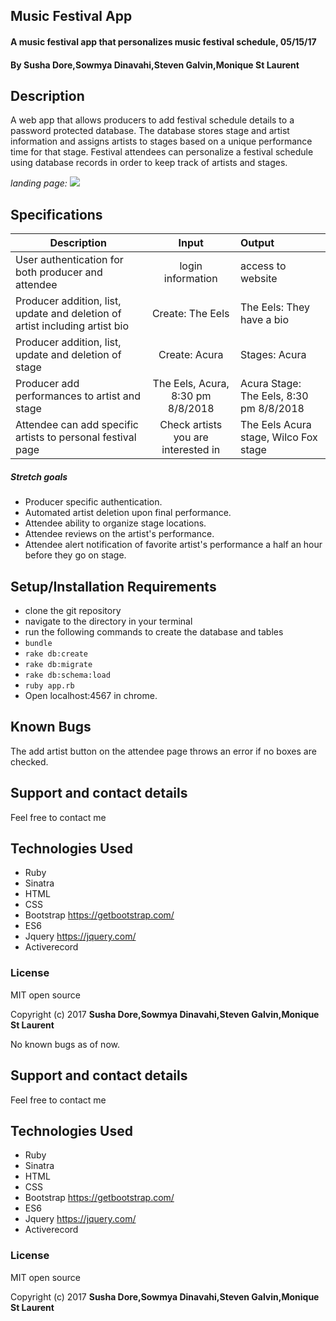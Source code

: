 ## Music Festival App

#### A music festival app that personalizes music festival schedule, 05/15/17


#### By **Susha Dore,Sowmya Dinavahi,Steven Galvin,Monique St Laurent**


## Description

A web app that allows producers to add festival schedule details to a password protected database. The database stores stage and artist information and assigns artists to stages based on a unique performance time for that stage. Festival attendees can personalize a festival schedule using database records in order to keep track of artists and stages.

_landing page:_
![](https://github.com/sowmyadsl/festival/blob/master/public/img/Screen%20Shot%202017-05-18%20at%203.03.45%20PM.png)

## Specifications
|Description|Input|Output|
|----------|:--------:|:---------|
|User authentication for both producer and attendee|login information|access to website|
|Producer addition, list, update and deletion of artist including artist bio|Create: The Eels|The Eels: They have a bio|
|Producer addition, list, update and deletion of stage|Create: Acura| Stages: Acura|
|Producer add performances to artist and stage|The Eels, Acura, 8:30 pm 8/8/2018| Acura Stage: The Eels, 8:30 pm 8/8/2018|
|Attendee can add specific artists to personal festival page|Check artists you are interested in| The Eels Acura stage, Wilco Fox stage|

##### Stretch goals
* Producer specific authentication.
* Automated artist deletion upon final performance.
* Attendee ability to organize stage locations.
* Attendee reviews on the artist's performance.
* Attendee alert notification of favorite artist's performance a half an hour before they go on stage.

## Setup/Installation Requirements

* clone the git repository
* navigate to the directory in your terminal
* run the following commands to create the database and tables
* `bundle`
* `rake db:create`
* `rake db:migrate`
* `rake db:schema:load`
* `ruby app.rb`
* Open localhost:4567 in chrome.

## Known Bugs

The add artist button on the attendee page throws an error if no boxes are checked.

## Support and contact details

Feel free to contact me

## Technologies Used

* Ruby
* Sinatra
* HTML
* CSS
* Bootstrap https://getbootstrap.com/
* ES6
* Jquery https://jquery.com/
* Activerecord

### License

MIT open source


Copyright (c) 2017 **Susha Dore,Sowmya Dinavahi,Steven Galvin,Monique St Laurent**

No known bugs as of now.

## Support and contact details

Feel free to contact me

## Technologies Used

* Ruby
* Sinatra
* HTML
* CSS
* Bootstrap https://getbootstrap.com/
* ES6
* Jquery https://jquery.com/
* Activerecord

### License

MIT open source


Copyright (c) 2017 **Susha Dore,Sowmya Dinavahi,Steven Galvin,Monique St Laurent**
